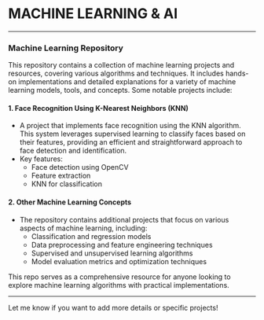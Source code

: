 # MACHINE LEARNING & AI
---

### Machine Learning Repository

This repository contains a collection of machine learning projects and resources, covering various algorithms and techniques. It includes hands-on implementations and detailed explanations for a variety of machine learning models, tools, and concepts. Some notable projects include:

#### 1. **Face Recognition Using K-Nearest Neighbors (KNN)**
   - A project that implements face recognition using the KNN algorithm. This system leverages supervised learning to classify faces based on their features, providing an efficient and straightforward approach to face detection and identification.
   - Key features:
     - Face detection using OpenCV
     - Feature extraction
     - KNN for classification

#### 2. **Other Machine Learning Concepts**
   - The repository contains additional projects that focus on various aspects of machine learning, including:
     - Classification and regression models
     - Data preprocessing and feature engineering techniques
     - Supervised and unsupervised learning algorithms
     - Model evaluation metrics and optimization techniques

This repo serves as a comprehensive resource for anyone looking to explore machine learning algorithms with practical implementations.

---

Let me know if you want to add more details or specific projects!
